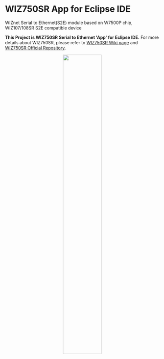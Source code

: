 # WIZ750SR App for Eclipse IDE
WIZnet Serial to Ethernet(S2E) module based on W7500P chip, WIZ107/108SR S2E compatible device

**This Project is WIZ750SR Serial to Ethernet 'App' for Eclipse IDE.** For more details about WIZ750SR, please refer to [WIZ750SR Wiki page](https://wizwiki.net/wiki/doku.php?id=products:wiz750sr:start) and [WIZ750SR Official Repository](https://github.com/Wiznet/WIZ750SR).

<!-- WIZ750SR pic -->
<p align="center">
  <img width="50%" src="http://www.wiznet.io/wp-content/uploads/2016/11/WIZ750SR_QuarterView.png" />
</p> 

